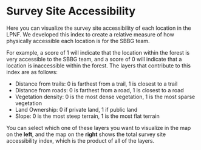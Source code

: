 # <i class="fa-solid fa-universal-access"></i>     Survey Site Accessibility 


Here you can visualize the survey site accessibility of each location in the LPNF. We developed this index to create a relative measure of how physically accessible each location is for the SBBG team.

For example, a score of 1 will indicate that the location within the forest is very accessible to the SBBG team, and a score of 0 will indicate that a location is inaccessible within the forest. The layers that contribute to this index are as follows:

- Distance from trails: 0 is farthest from a trail, 1 is closest to a trail
- Distance from roads: 0 is farthest from a road, 1 is closest to a road
- Vegetation density: 0 is the most dense vegetation, 1 is the most sparse vegetation 
- Land Ownership: 0 if private land, 1 if public land
- Slope: 0 is the most steep terrain, 1 is the most flat terrain

You can select which one of these layers you want to visualize in the map on the **left**, and the map on the **right** shows the total survey site accessibility index, which is the product of all of the layers. 


